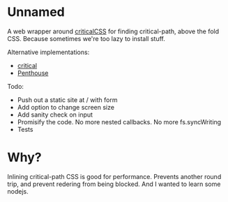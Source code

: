 # Unnamed

A web wrapper around [criticalCSS](https://github.com/filamentgroup/criticalcss) for finding critical-path, above the fold CSS.  Because sometimes we're too lazy to install stuff.

Alternative implementations:
* [critical](https://github.com/addyosmani/critical)
* [Penthouse](https://github.com/pocketjoso/penthouse)

Todo:
* Push out a static site at / with form
* Add option to change screen size
* Add sanity check on input
* Promisify the code.  No more nested callbacks. No more fs.syncWriting
* Tests

# Why?
Inlining critical-path CSS is good for performance.  Prevents another round trip, and prevent redering from being blocked.  And I wanted to learn some nodejs.
